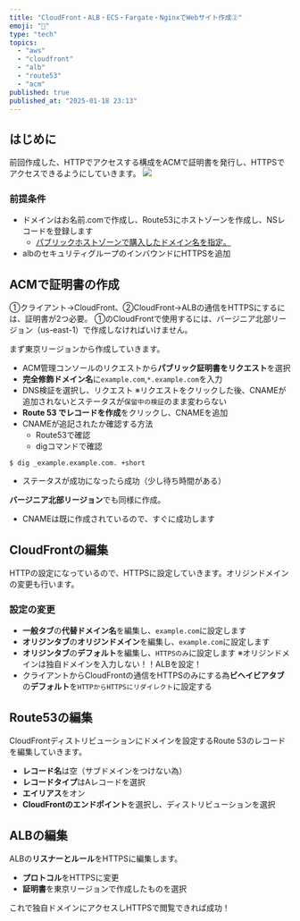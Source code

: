 ```yaml
---
title: "CloudFront・ALB・ECS・Fargate・NginxでWebサイト作成②"
emoji: "👏"
type: "tech"
topics:
  - "aws"
  - "cloudfront"
  - "alb"
  - "route53"
  - "acm"
published: true
published_at: "2025-01-18 23:13"
---
```


## はじめに
前回作成した、HTTPでアクセスする構成をACMで証明書を発行し、HTTPSでアクセスできるようにしていきます。
![](https://storage.googleapis.com/zenn-user-upload/4a53180ede5d-20250119.png)
### 前提条件
- ドメインはお名前.comで作成し、Route53にホストゾーンを作成し、NSレコードを登録します
    - [パブリックホストゾーンで購入したドメイン名を指定。](https://zenn.dev/t_oishi/articles/86c775ae336672#%E3%83%89%E3%83%A1%E3%82%A4%E3%83%B3%E3%81%AE%E7%99%BB%E9%8C%B2)
- albのセキュリティグループのインバウンドにHTTPSを追加

## ACMで証明書の作成
①クライアント→CloudFront、②CloudFront→ALBの通信をHTTPSにするには、証明書が2つ必要。
①のCloudFrontで使用するには、バージニア北部リージョン（us-east-1）で作成しなければいけません。

まず東京リージョンから作成していきます。
- ACM管理コンソールのリクエストから**パブリック証明書をリクエスト**を選択
- **完全修飾ドメイン名**に`example.com`,`*.example.com`を入力
- DNS検証を選択し、リクエスト
※リクエストをクリックした後、CNAMEが追加されないとステータスが`保留中の検証`のまま変わらない
- **Route 53 でレコードを作成**をクリックし、CNAMEを追加
- CNAMEが追記されたか確認する方法
    - Route53で確認
    - digコマンドで確認
```
$ dig _example.example.com. +short
```
- ステータスが成功になったら成功（少し待ち時間がある）

**バージニア北部リージョン**でも同様に作成。
- CNAMEは既に作成されているので、すぐに成功します

## CloudFrontの編集
HTTPの設定になっているので、HTTPSに設定していきます。オリジンドメインの変更も行います。
### 設定の変更
- **一般タブ**の**代替ドメイン名**を編集し、`example.com`に設定します
- **オリジンタブ**の**オリジンドメイン**を編集し、`example.com`に設定します
- **オリジンタブ**の**デフォルト**を編集し、`HTTPSのみ`に設定します
※オリジンドメインは独自ドメインを入力しない！！ALBを設定！
- クライアントからCloudFrontの通信をHTTPSのみにする為**ビヘイビアタブ**の**デフォルト**を`HTTPからHTTPSにリダイレクト`に設定する
## Route53の編集
CloudFrontディストリビューションにドメインを設定するRoute 53のレコードを編集していきます。
- **レコード名**は空（サブドメインをつけない為）
- **レコードタイプ**はAレコードを選択
- **エイリアス**をオン
- **CloudFrontのエンドポイント**を選択し、ディストリビューションを選択

## ALBの編集
ALBの**リスナーとルール**をHTTPSに編集します。
- **プロトコル**をHTTPSに変更
- **証明書**を東京リージョンで作成したものを選択


これで独自ドメインにアクセスしHTTPSで閲覧できれば成功！
